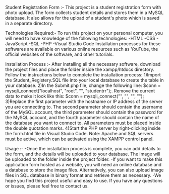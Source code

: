 Student Registration Form :-
This project is a student registration form with photo upload. The form collects student details and stores them in a MySQL database. It also allows for the upload of a student's photo which is saved in a separate directory.

Technologies Required:-
To run this project on your personal computer, you will need to have knowledge of the following technologies:
-HTML
-CSS
-JavaScript
-SQL
-PHP
-Visual Studio Code
Installation processes for these softwares are available on various online resources such as YouTube, the official websites of the software, and other tutorials.

Installation Process :-
After installing all the necessary software, download the project files and place the folder inside the xampp/htdocs directory. Follow the instructions below to complete the installation process:
1)Import the Student_Registery.SQL file into your local database to create the table in your database.
2)In the Submit.php file, change the following line: $conn = mysqli_connect("localhost", "root", "", "studentrr");. Remove the current data to make it look like this:   $conn = mysqli_connect("", "", "", "");
3)Replace the first parameter with the hostname or IP address of the server you are connecting to. The second parameter should contain the username of the MySQL account, the third parameter should contain the password for the MySQL account, and the fourth parameter should contain the name of the database you want to connect to. All parameters must be placed inside the double quotation marks.
4)Start the PHP server by right-clicking inside the form.html file in Visual Studio Code. Note: Apache and SQL servers must be active, which can be activated using the XAMPP control panel.

Usage :-
-Once the installation process is complete, you can add details to the form, and the details will be uploaded to your database. The image will be uploaded to the folder inside the project folder.
-If you want to make this application form hosted as a website, you will need an online database and a database to store the image files. Alternatively, you can also upload image files in SQL database in binary format and retrieve them as necessary.
-We hope you find this project useful and easy to use. If you have any questions or issues, please feel free to contact us.
